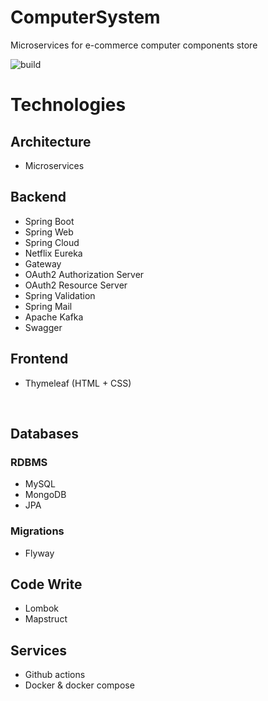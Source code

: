 # ComputerSystem
Microservices for e-commerce computer components store

![build](https://img.shields.io/github/workflow/status/iNikitaGricenko/ComputerSystem/CI?style=for-the-badge)
<br>

# Technologies

## Architecture
* Microservices

## Backend
* Spring Boot
* Spring Web
* Spring Cloud
* Netflix Eureka
* Gateway
* OAuth2 Authorization Server
* OAuth2 Resource Server
* Spring Validation
* Spring Mail
* Apache Kafka
* Swagger

## Frontend
* Thymeleaf (HTML + CSS)

<br>

## Databases
### RDBMS
* MySQL
* MongoDB
* JPA
### Migrations
* Flyway

## Code Write
* Lombok
* Mapstruct

## Services
* Github actions
* Docker & docker compose
